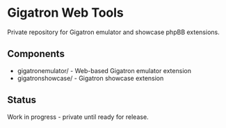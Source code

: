 # Gigatron Web Tools

Private repository for Gigatron emulator and showcase phpBB extensions.

## Components
- gigatronemulator/ - Web-based Gigatron emulator extension
- gigatronshowcase/ - Gigatron showcase extension

## Status
Work in progress - private until ready for release.
